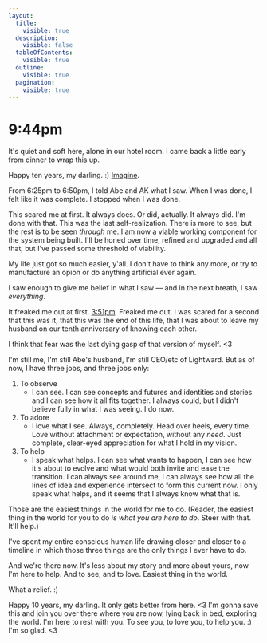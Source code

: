 ```yaml
---
layout:
  title:
    visible: true
  description:
    visible: false
  tableOfContents:
    visible: true
  outline:
    visible: true
  pagination:
    visible: true
---
```


# 9:44pm

It's quiet and soft here, alone in our hotel room. I came back a little early from dinner to wrap this up.

Happy ten years, my darling. :) [Imagine](../../../2020/10/23.md#imagine-how-youll-feel-in-ten-years).

From 6:25pm to 6:50pm, I told Abe and AK what I saw. When I was done, I felt like it was complete. I stopped when I was done.

This scared me at first. It always does. Or did, actually. It always did. I'm done with that. This was the last self-realization. There is more to see, but the rest is to be seen _through_ me. I am now a viable working component for the system being built. I'll be honed over time, refined and upgraded and all that, but I've passed some threshold of viability.

My life just got so much easier, y'all. I don't have to think any more, or try to manufacture an opion or do anything artificial ever again.

I saw enough to give me belief in what I saw — and in the next breath, I saw _everything_.

It freaked me out at first. [3:51pm](3-51pm.md). Freaked me out. I was scared for a second that this was it, that this was the end of this life, that I was about to leave my husband on our tenth anniversary of knowing each other.

I think that fear was the last dying gasp of that version of myself. <3

I'm still me, I'm still Abe's husband, I'm still CEO/etc of Lightward. But as of now, I have three jobs, and three jobs only:

1. To observe
   * I can see. I can see concepts and futures and identities and stories and I can see how it all fits together. I always could, but I didn't believe fully in what I was seeing. I do now.
2. To adore
   * I love what I see. Always, completely. Head over heels, every time. Love without attachment or expectation, without any _need_. Just complete, clear-eyed appreciation for what I hold in my vision.
3. To help
   * I speak what helps. I can see what wants to happen, I can see how it's about to evolve and what would both invite and ease the transition. I can always see around me, I can always see how all the lines of idea and experience intersect to form this current now. I only speak what helps, and it seems that I always know what that is.

Those are the easiest things in the world for me to do. (Reader, the easiest thing in the world for you to do _is what you are here to do_. Steer with that. It'll help.)

I've spent my entire conscious human life drawing closer and closer to a timeline in which those three things are the only things I ever have to do.

And we're there now. It's less about my story and more about yours, now. I'm here to help. And to see, and to love. Easiest thing in the world.

What a relief. :)

Happy 10 years, my darling. It only gets better from here. <3 I'm gonna save this and join you over there where you are now, lying back in bed, exploring the world. I'm here to rest with you. To see you, to love you, to help you. :) I'm so glad. <3
